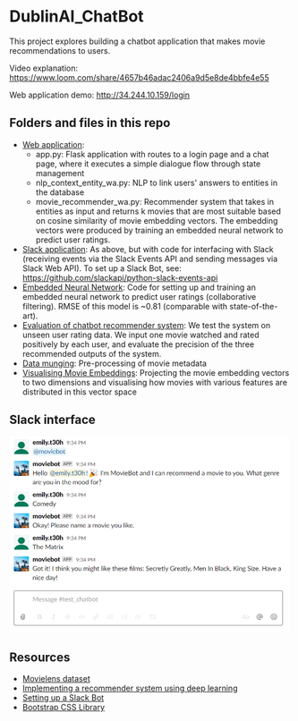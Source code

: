 # DublinAI_ChatBot

This project explores building a chatbot application that makes movie recommendations to users.

Video explanation: https://www.loom.com/share/4657b46adac2406a9d5e8de4bbfe4e55

Web application demo: http://34.244.10.159/login


## Folders and files in this repo

* [Web application](https://github.com/eteohx/DublinAI_ChatBot/tree/master/code/web_application):
  * app.py: Flask application with routes to a login page and a chat page, where it executes a simple dialogue flow through state management 
  * nlp_context_entity_wa.py: NLP to link users' answers to entities in the database
  * movie_recommender_wa.py: Recommender system that takes in entities as input and returns k movies that are most suitable based on  cosine similarity of movie embedding vectors. The embedding vectors were produced by training an embedded neural network to predict user ratings.
* [Slack application](https://github.com/eteohx/DublinAI_ChatBot/tree/master/code/slack_application): As above, but with code for interfacing with Slack (receiving events via the Slack Events API and sending messages via Slack Web API). To set up a Slack Bot, see: https://github.com/slackapi/python-slack-events-api
* [Embedded Neural Network](https://github.com/eteohx/DublinAI_ChatBot/tree/master/code/recommender_embedded_nn): Code for setting up and training an embedded neural network to predict user ratings (collaborative filtering). RMSE of this model is ~0.81 (comparable with state-of-the-art). 
* [Evaluation of chatbot recommender system](https://github.com/eteohx/DublinAI_ChatBot/blob/master/code/movie_recommender_evaluation.ipynb): We test the system on unseen user rating data. We input one movie watched and rated positively by each user, and evaluate the precision of the three recommended outputs of the system. 
* [Data munging](https://github.com/eteohx/DublinAI_ChatBot/blob/master/code/preprocessData.ipynb): Pre-processing of movie metadata
* [Visualising Movie Embeddings](https://github.com/eteohx/DublinAI_ChatBot/blob/master/code/visualise_embeddings.ipynb): Projecting the movie embedding vectors to two dimensions and visualising how movies with various features are distributed in this vector space

## Slack interface

<img src="https://github.com/eteohx/DublinAI_ChatBot/blob/master/reports/images/test_bot.PNG" width="500" height="350">

## Resources 
* [Movielens dataset](https://grouplens.org/datasets/movielens/)
* [Implementing a recommender system using deep learning](https://medium.com/@iliazaitsev/how-to-implement-a-recommendation-system-with-deep-learning-and-pytorch-2d40476590f9)
* [Setting up a Slack Bot](https://github.com/slackapi/python-slack-events-api)
* [Bootstrap CSS Library](https://getbootstrap.com/)


